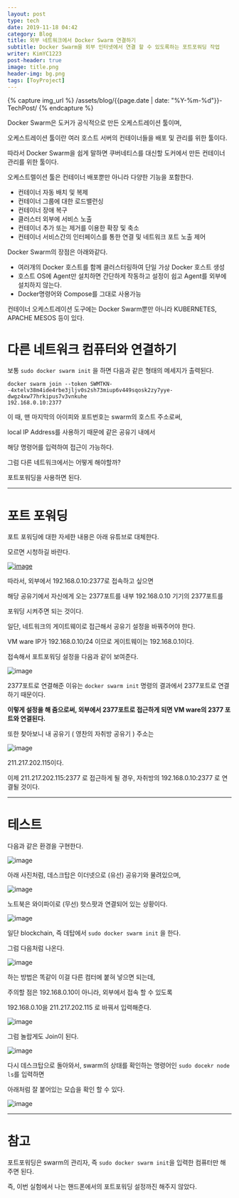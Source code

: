 ```yaml
---
layout: post
type: tech
date: 2019-11-18 04:42
category: Blog
title: 외부 네트워크에서 Docker Swarm 연결하기
subtitle: Docker Swarm을 외부 인터넷에서 연결 할 수 있도록하는 포트포워딩 작업
writer: KimYC1223
post-header: true
image: title.png
header-img: bg.png
tags: [ToyProject]
---
```


{% capture img_url %}
/assets/blog/{{page.date | date: "%Y-%m-%d"}}-TechPost/
{% endcapture %}

Docker Swarm은 도커가 공식적으로 만든 오케스트레이션 툴이며,

오케스트레이션 툴이란 여러 호스트 서버의 컨테이너들을 배포 및 관리를 위한 툴이다.

따라서 Docker Swarm을 쉽게 말하면 쿠버네티스를 대신할 도커에서 만든 컨테이너 관리를 위한 툴이다.

오케스트렐이션 툴은 컨테이너 배포뿐만 아니라 다양한 기능을 포함한다.

- 컨테이너 자동 배치 및 복제
- 컨테이너 그룹에 대한 로드밸런싱
- 컨테이너 장애 복구
- 클러스터 외부에 서비스 노출
- 컨테이너 추가 또는 제거를 이용한 확장 및 축소
- 컨테이너 서비스간의 인터페이스를 통한 연결 및 네트워크 포트 노출 제어

Docker Swarm의 장점은 아래와같다.

- 여러개의 Docker 호스트를 함께 클러스터링하여 단일 가상 Docker 호스트 생성
- 호스트 OS에 Agent만 설치하면 간단하게 작동하고 설정이 쉽고 Agent를 외부에 설치하지 않는다.
- Docker명령어와 Compose를 그대로 사용가능

컨테이너 오케스트레이션 도구에는 Docker Swarm뿐만 아니라 KUBERNETES, APACHE MESOS 등이 있다.

# 다른 네트워크 컴퓨터와 연결하기

보통 ``` sudo docker swarm init ``` 을 하면  다음과 같은 형태의 메세지가 출력된다.

```
docker swarm join --token SWMTKN-
-4xtelv38m4ide4rbe3jljv0s2sh73miup6v449sqosk2zy7yye-dwgz4xw77hrkipus7v3vnkuhe
192.168.0.10:2377
```

이 때, 맨 마지막의 아이피와 포트번호는 swarm의 호스트 주소로써,

local IP Address를 사용하기 때문에 같은 공유기 내에서

해당 명령어를 입력하여 접근이 가능하다.

그럼 다른 네트워크에서는 어떻게 해야할까?

포트포워딩을 사용하면 된다.

---

# 포트 포워딩

포트 포워딩에 대한 자세한 내용은 아래 유튜브로 대체한다.

모르면 시청하길 바란다.

[![image](https://user-images.githubusercontent.com/40852277/69009150-0ca36280-0996-11ea-8b44-a959e4b6a8a8.png)](https://www.youtube.com/watch?v=XT_jt0CmBbU)

따라서, 외부에서 192.168.0.10:2377로 접속하고 싶으면

해당 공유기에서 자신에게 오는 2377포트를 내부 192.168.0.10 기기의 2377포트를

포워딩 시켜주면 되는 것이다.

일단, 네트워크의 게이트웨이로 접근해서 공유기 설정을 바꿔주어야 한다.

VM ware IP가 192.168.0.10/24 이므로 게이트웨이는 192.168.0.1이다.

접속해서 포트포워딩 설정을 다음과 같이 보여준다.

![image](https://user-images.githubusercontent.com/40852277/69009243-ecc06e80-0996-11ea-8f76-dfb4b01c3d29.png)

2377포트로 연결해준 이유는 ```docker swarm init``` 명령의 결과에서 2377포트로 연결하기 때문이다.

**이렇게 설정을 해 줌으로써, 외부에서 2377포트로 접근하게 되면 VM ware의 2377 포트와 연결된다.**

또한 찾아보니 내 공유기 ( 영찬의 자취방 공유기 ) 주소는

![image](https://user-images.githubusercontent.com/40852277/69009203-86d3e700-0996-11ea-9525-6ac22fb2a0e7.png)

211.217.202.115이다.

이제 211.217.202.115:2377 로 접근하게 될 경우, 자취방의 192.168.0.10:2377 로 연결될 것이다.

---

# 테스트

다음과 같은 환경을 구현한다.

![image](https://user-images.githubusercontent.com/40852277/69009376-ec74a300-0997-11ea-8572-2c27cb810eb8.png)

아래 사진처럼, 데스크탑은 이더넷으로 (유선) 공유기와 물려있으며,

![image](https://user-images.githubusercontent.com/40852277/69009422-58efa200-0998-11ea-89c3-a11f0143f789.png)

노트북은 와이파이로 (무선) 핫스팟과 연결되어 있는 상황이다.

![image](https://user-images.githubusercontent.com/40852277/69009433-6efd6280-0998-11ea-860e-92546fb43c11.png)



일단 blockchain, 즉 데탑에서 ```sudo docker swarm init``` 을 한다.

그럼 다음처럼 나온다.

![image](https://user-images.githubusercontent.com/40852277/69009390-0dd58f00-0998-11ea-8fc5-86b2e92e66b2.png)

하는 방법은 똑같이 이걸 다른 컴터에 붙혀 넣으면 되는데,

주의할 점은 192.168.0.10이 아니라, 외부에서 접속 할 수 있도록

192.168.0.10을 211.217.202.115 로 바꿔서 입력해준다.

![image](https://user-images.githubusercontent.com/40852277/69009461-b08e0d80-0998-11ea-9e64-5af8746d77f9.png)

그럼 놀랍게도 Join이 된다.

![image](https://user-images.githubusercontent.com/40852277/69009505-111d4a80-0999-11ea-859c-2a61459c5b78.png)

다시 데스크탑으로 돌아와서, swarm의 상태를 확인하는 명령어인 ```sudo docekr node ls```를 입력하면

아래처럼 잘 붙어있는 모습을 확인 할 수 있다.

![image](https://user-images.githubusercontent.com/40852277/69009531-4de94180-0999-11ea-8217-dc83763fa36a.png)

---

# 참고

포트포워딩은 swarm의 관리자, 즉 ```sudo docker swarm init```을 입력한 컴퓨터만 해주면 된다.

즉, 이번 실험에서 나는 핸드폰에서의 포트포워딩 설정까진 해주지 않았다.

<br>

<br>

<br>
